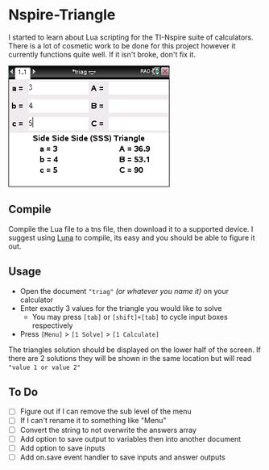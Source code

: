 # **Nspire-Triangle**
I started to learn about Lua scripting for the TI-Nspire suite of calculators.
There is a lot of cosmetic work to be done for this project however it currently
functions quite well. If it isn't broke, don't fix it.

![screenshot](SSS&#32;screenshot.png)

## Compile
Compile the Lua file to a tns file, then download it to a supported device. I
suggest using [Luna](https://github.com/ndless-nspire/Luna) to compile, its easy
and you should be able to figure it out.

## Usage
* Open the document `"triag"` *(or whatever you name it)* on your calculator
* Enter exactly 3 values for the triangle you would like to solve
  * You may press `[tab]` or `[shift]+[tab]` to cycle input boxes respectively
* Press `[Menu]` > `[1 Solve]` > `[1 Calculate]`

The triangles solution should be displayed on the lower half of the screen. If
there are 2 solutions they will be shown in the same location but will read
`"value 1 or value 2"`

## To Do
- [ ] Figure out if I can remove the sub level of the menu
- [ ] If I can't rename it to something like "Menu"
- [ ] Convert the string to not overwrite the answers array
- [ ] Add option to save output to variables then into another document
- [ ] Add option to save inputs
- [ ] Add on.save event handler to save inputs and answer outputs
